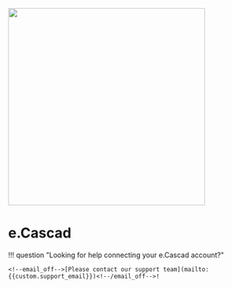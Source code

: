 <img src="https://static.openfintech.io/payment_providers/ecascad/logo.svg?w=400" width="400px" >

# e.Cascad

!!! question "Looking for help connecting your e.Cascad account?"

    <!--email_off-->[Please contact our support team](mailto:{{custom.support_email}})<!--/email_off-->!
